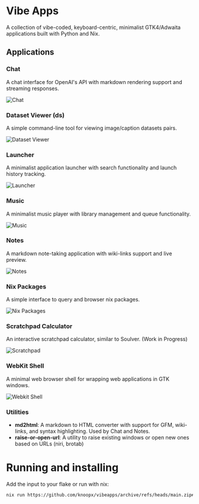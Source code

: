 # Vibe Apps

A collection of vibe-coded, keyboard-centric, minimalist GTK4/Adwaita applications built with Python and Nix.

## Applications

### Chat

A chat interface for OpenAI's API with markdown rendering support and streaming responses.

![Chat](chat/screenshot.png)

### Dataset Viewer (ds)

A simple command-line tool for viewing image/caption datasets pairs.

![Dataset Viewer](dataset-viewer/screenshot.png)

### Launcher

A minimalist application launcher with search functionality and launch history tracking.

![Launcher](launcher/screenshot.png)

### Music

A minimalist music player with library management and queue functionality.

![Music](music/screenshot.png)

### Notes

A markdown note-taking application with wiki-links support and live preview.

![Notes](notes/screenshot.png)

### Nix Packages

A simple interface to query and browser nix packages.

![Nix Packages](nix-packages/screenshot.png)

### Scratchpad Calculator

An interactive scratchpad calculator, similar to Soulver. (Work in Progress)

![Scratchpad](scratchpad/screenshot.png)

### WebKit Shell

A minimal web browser shell for wrapping web applications in GTK windows.

![Webkit Shell](webkit-shell/screenshot.png)

### Utilities

- **md2html**: A markdown to HTML converter with support for GFM, wiki-links, and syntax highlighting. Used by Chat and Notes.
- **raise-or-open-url**: A utility to raise existing windows or open new ones based on URLs (niri, brotab)

# Running and installing

Add the input to your flake or run with nix:

```bash
nix run https://github.com/knoopx/vibeapps/archive/refs/heads/main.zip#notes
```
